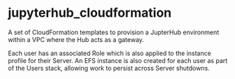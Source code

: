 # jupyterhub_cloudformation

A set of CloudFormation templates to provision a JupterHub environment within a VPC where the Hub acts as a gateway.

Each user has an associated Role which is also applied to the instance profile for their Server. An EFS instance is also created for each
user as part of the Users stack, allowing work to persist across Server shutdowns.
